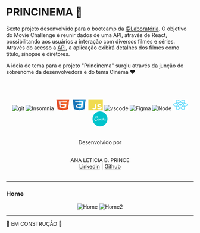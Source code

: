 # PRINCINEMA 🎥

Sexto projeto desenvolvido para o bootcamp da [@Laboratória](https://www.laboratoria.la/br). O objetivo do Movie Challenge é reunir dados de uma API, através de React, possibilitando aos usuários 
a interação com diversos filmes e séries. Através do acesso a [API](https://developer.themoviedb.org/reference/discover-tv), a aplicação exibirá detalhes dos filmes como título, sinopse e diretores.

A ideia de tema para o projeto "Princinema" surgiu através da junção do sobrenome da desenvolvedora e do tema Cinema ❤️
 
  <br>
  <br>
  <div align="center">

  <br>
  <img  alt="git" height="30" width="40" src="https://cdn.jsdelivr.net/gh/devicons/devicon/icons/git/git-original.svg" />
  <img  alt="Insomnia" height="30" width="40" src="https://user-images.githubusercontent.com/120285942/236062287-09f1bc78-7e35-45bc-b420-17b08bd4f81d.svg">
  <img  alt="Rafa-HTML" height="30" width="40" src="https://raw.githubusercontent.com/devicons/devicon/master/icons/html5/html5-original.svg">
  <img  alt="Rafa-CSS" height="30" width="40" src="https://raw.githubusercontent.com/devicons/devicon/master/icons/css3/css3-original.svg">
  <img  alt="Rafa-Js" height="30" width="40" src="https://raw.githubusercontent.com/devicons/devicon/master/icons/javascript/javascript-plain.svg">
  <img  alt="vscode" height="30" width="40" src="https://cdn.jsdelivr.net/gh/devicons/devicon/icons/vscode/vscode-original.svg" />
  <img  alt="Figma" height="30" width="40" src="https://cdn.jsdelivr.net/gh/devicons/devicon/icons/figma/figma-original.svg" />
  <img  alt="Node" height="30" width="40" src="https://cdn.jsdelivr.net/gh/devicons/devicon/icons/nodejs/nodejs-original.svg" />
  <img  alt="React" height="30" width="40" src="https://raw.githubusercontent.com/devicons/devicon/master/icons/react/react-original.svg">
  <img  alt="Canva" height="40" width="40" src="https://raw.githubusercontent.com/devicons/devicon/master/icons/canva/canva-original.svg"><br>
  <br>
  
  Desenvolvido por 
  <br>
  
  <br> ANA LETICIA B. PRINCE <br> 
  [Linkedin](https://www.linkedin.com/in/analeticiabacha) | [Github](https://github.com/analeticiabacha)
  <br>
  <br>
 </div> 
</div>

***
### Home

<div align="center" flwx-direction="row">
 <img alt="Home" width="500" src="https://github.com/analeticiabacha/movie-challenge/assets/30864314/25409f69-493b-4be0-bcda-055f34d7f771" />
 <img alt="Home2" width="500" src="https://github.com/analeticiabacha/movie-challenge/assets/30864314/f1a53713-0ab0-4ceb-898b-ad7bed3ebe07" />
</div>

***
🚧 EM CONSTRUÇÃO 🚧
